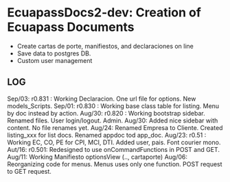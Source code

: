 # EcuapassDocs2-dev: Creation of Ecuapass Documents 
- Create cartas de porte, manifiestos, and declaraciones on line
- Save data to postgres DB.
- Custom user management

## LOG
Sep/03: r0.831 : Working Declaracion. One url file for options. New models_Scripts.
Sep/01: r0.830 : Working base class table for listing. Menu by doc instead by action.
Aug/30: r0.820 : Working bootstrap sidebar. Renamed files. User login/logout. Admin.
Aug/30: Added nice sidebar with content. No file renames yet.
Aug/24: Renamed Empresa to Cliente. Created listing_xxx for list docs. Renamed appdoc tod app_doc.
Aug/23: r0.51 : Working EC, CO, PE for CPI, MCI, DTI. Added user, pais. Font courier mono.
Aut/16: r0.501: Redesigned to use onCommandFunctions in POST and GET.
Aug/11: Working Manifiesto optionsView (.., cartaporte)
Aug/06: Reorganizing code for menus. Menus uses only one function. POST request to GET request.
